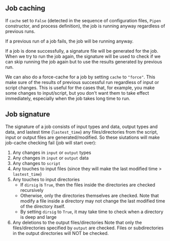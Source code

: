 
## Job caching

If `cache` set to `False` (detected in the sequence of configuration files, `Pipen` constructor, and process definition), the job is running anyway regardless of previous runs.

If a previous run of a job fails, the job will be running anyway.

If a job is done successfully, a signature file will be generated for the job. When we try to run the job again, the signature will be used to check if we can skip running the job again but to use the results generated by previous run.

We can also do a force-cache for a job by setting `cache` to `"force"`. This make sure of the results of previous successful run regardless of input or script changes. This is useful for the cases that, for example, you make some changes to input/script, but you don't want them to take effect immediately, especially when the job takes long time to run.

## Job signature

The signature of a job consists of input types and data, output types and data, and lastest time (`lastest_time`) any files/directories from the script, input or output files are generated/modified. So these siutations will make job-cache checking fail (job will start over):

1. Any changes in `input` or `output` types
2. Any changes in `input` or `output` data
3. Any changes to `script`
4. Any touches to input files (since they will make the last modified time > `lastest_time`)
5. Any touches to input directories
   - If `dirsig` is `True`, then the files inside the directories are checked recursively
   - Otherwise, only the directories themselves are checked. Note that modify a file inside a directory may not change the last modified time of the directory itself.
   - By setting `dirsig` to `True`, it may take time to check when a directory is deep and large
6. Any deletions to the output files/directories
   Note that only the files/directories specified by `output` are checked. Files or subdirectories in the output directories will NOT be checked.
